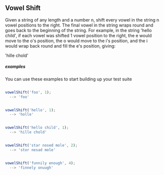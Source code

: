 ## Vowel Shift

Given a string of any length and a number n, shift every vowel in the string n vowel positions to the right. The final vowel in the string wraps round and goes back to the beginning of the string. For example, in the string 'hello child', if each vowel was shifted 1 vowel position to the right, the e would move to the o's position, the o would move to the i's position, and the i would wrap back round and fill the e's position, giving:

'hille chold'

##### examples

You can use these examples to start building up your test suite

```javascript

vowelShift('foo', 1);
  --> 'foo'

```

```javascript

vowelShift('hello', 1);
  --> 'holle'

```

```javascript

vowelShift('hello child', 1);
  --> 'hille chold'

```

```javascript

vowelShift('star nosed mole', 2);
  --> 'stor nesad mole'

```

```javascript

vowelShift('funnily enough', 4);
  --> 'finnely onuugh'

```

